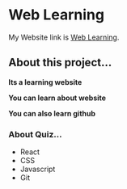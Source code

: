 # Web Learning

My Website link is [Web Learning](https://quiz-competition.netlify.app/).

## About this project...

**Its a learning website**

**You can learn about website**

**You can also learn github**

### About Quiz...

* React
* CSS
* Javascript
* Git